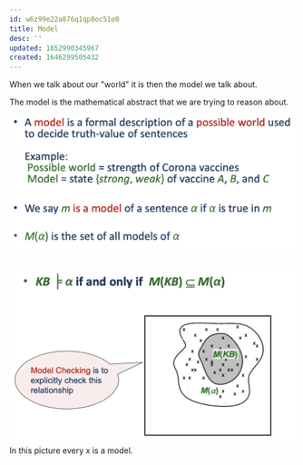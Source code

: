 ```yaml
---
id: w6z99e22a876q1qp8oc51o0
title: Model
desc: ''
updated: 1652990345967
created: 1646299505432
---
```

When we talk about our "world" it is then the model we talk about. 

The model is the mathematical abstract that we are trying to reason about.

![](./assets/images/2022-03-03-10-25-19.png)

![](./assets/images/2022-03-03-10-26-44.png)
In this picture every x is a model. 